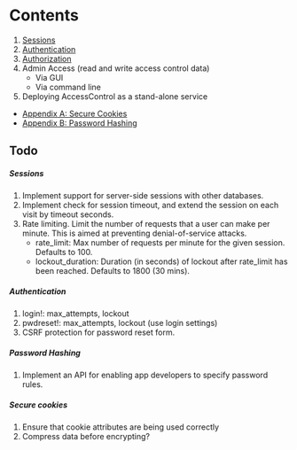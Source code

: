 # Contents

1. [Sessions](Sessions.md)
2. [Authentication](Authentication.md)
3. [Authorization](Authorization.md)
4. Admin Access (read and write access control data)
    - Via GUI
    - Via command line
5. Deploying AccessControl as a stand-alone service

- [Appendix A: Secure Cookies](SecureCookies.md)
- [Appendix B: Password Hashing](PasswordHash.md)


## Todo

##### Sessions
1. Implement support for server-side sessions with other databases.
2. Implement check for session timeout, and extend the session on each visit by timeout seconds.
3. Rate limiting. Limit the number of requests that a user can make per minute. This is aimed at preventing denial-of-service attacks.
    - rate_limit:       Max number of requests per minute for the given session. Defaults to 100.
    - lockout_duration: Duration (in seconds) of lockout after rate_limit has been reached. Defaults to 1800 (30 mins).

##### Authentication
1. login!: max_attempts, lockout
2. pwdreset!: max_attempts, lockout (use login settings)
3. CSRF protection for password reset form.

##### Password Hashing
1. Implement an API for enabling app developers to specify password rules.

##### Secure cookies
1. Ensure that cookie attributes are being used correctly
2. Compress data before encrypting?
